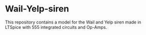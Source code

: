 # Wail-Yelp-siren
This repository contains a model for the Wail and Yelp siren made in LTSpice with 555 integrated circuits and Op-Amps.

